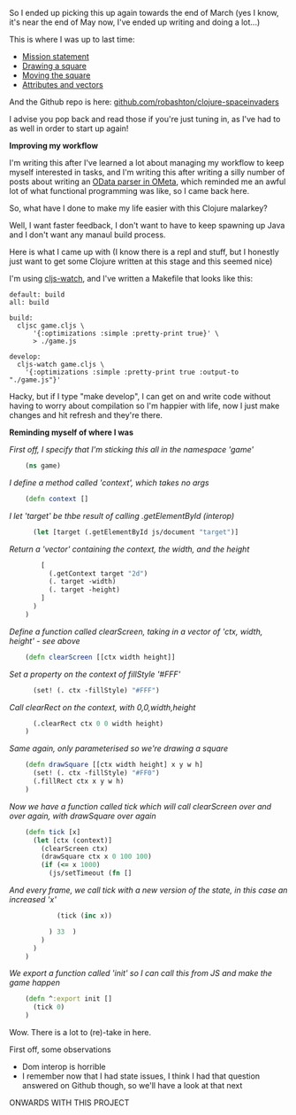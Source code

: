 So I ended up picking this up again towards the end of March (yes I know, it's near the end of May now, I've ended up writing and doing a lot...)

This is where I was up to last time:

- [Mission statement](/entries/learn-functional-programming-with-me---a-mission-statement.html)
- [Drawing a square](/entries/learn-functional-programming-with-me---drawing-a-square.html)
- [Moving the square](/entries/learn-functional-programming-with-me---moving-the-square.html)
- [Attributes and vectors](/entries/learn-functional-programming-with-me---attributes-and-vectors.html)


And the Github repo is here: [github.com/robashton/clojure-spaceinvaders](https://github.com/robashton/clojure-spaceinvaders)

I advise you pop back and read those if you're just tuning in, as I've had to as well in order to start up again!


**Improving my workflow**

I'm writing this after I've learned a lot about managing my workflow to keep myself interested in tasks, and I'm writing this after writing a silly number of posts about writing an [OData parser in OMeta](/entries/ometa-odata-odear---polishing-it-off.html), which reminded me an awful lot of what functional programming was like, so I came back here.

So, what have I done to make my life easier with this Clojure malarkey?

Well, I want faster feedback, I don't want to have to keep spawning up Java and I don't want any manaul build process.

Here is what I came up with (I know there is a repl and stuff, but I honestly just want to get some Clojure written at this stage and this seemed nice)

I'm using [cljs-watch](https://github.com/ibdknox/cljs-watch), and I've written a Makefile that looks like this:

    default: build
    all: build

    build:
      cljsc game.cljs \
          '{:optimizations :simple :pretty-print true}' \
          > ./game.js

    develop:
      cljs-watch game.cljs \
        '{:optimizations :simple :pretty-print true :output-to "./game.js"}'
     

Hacky, but if I type "make develop", I can get on and write code without having to worry about compilation so I'm happier with life, now I just make changes and hit refresh and they're there.

**Reminding myself of where I was**

*First off, I specify that I'm sticking this all in the namespace 'game'*

```clojure
    (ns game)
```

*I define a method called 'context', which takes no args*

```clojure
    (defn context []
```


*I let 'target' be thbe result of calling .getElementById (interop)*

```clojure
      (let [target (.getElementById js/document "target")]
```

*Return a 'vector' containing the context, the width, and the height*

```clojure
        [
          (.getContext target "2d") 
          (. target -width)
          (. target -height)
        ]
      )
    )
```

*Define a function called clearScreen, taking in a vector of 'ctx, width, height' - see above*

```clojure
    (defn clearScreen [[ctx width height]]
```

*Set a property on the context of fillStyle '#FFF'*

```clojure
      (set! (. ctx -fillStyle) "#FFF")
```

*Call clearRect on the context, with 0,0,width,height*

```clojure
      (.clearRect ctx 0 0 width height) 
    )
```

*Same again, only parameterised so we're drawing a square*


```clojure
    (defn drawSquare [[ctx width height] x y w h]
      (set! (. ctx -fillStyle) "#FF0")
      (.fillRect ctx x y w h) 
    )
```


*Now we have a function called tick which will call clearScreen over and over again, with drawSquare over again*

```clojure
    (defn tick [x]
      (let [ctx (context)] 
        (clearScreen ctx) 
        (drawSquare ctx x 0 100 100)  
        (if (<= x 1000) 
          (js/setTimeout (fn []
```

*And every frame, we call tick with a new version of the state, in this case an increased 'x'*

```clojure
            (tick (inc x)) 

          ) 33  )
        )
      )
    )
```

*We export a function called 'init' so I can call this from JS and make the game happen*

```clojure
    (defn ^:export init []
      (tick 0) 
    )
```

Wow. There is a lot to (re)-take in here.

First off, some observations

- Dom interop is horrible
- I remember now that I had state issues, I think I had that question answered on Github though, so we'll have a look at that next

ONWARDS WITH THIS PROJECT


